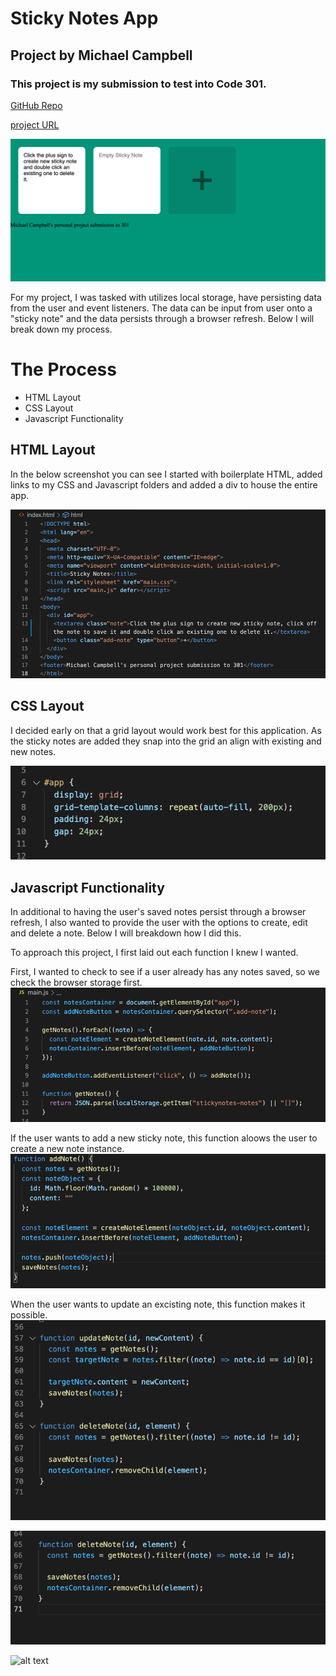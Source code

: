 # Sticky Notes App
## Project by Michael Campbell
### This project is my submission to test into Code 301.



[GitHub Repo](https://github.com/MichaelCampbell-on3001/stickynotes)


[project URL](https://michaelcampbell-on3001.github.io/stickynotes/)


![Sticky-Notes-App](Sticky-Notes-App.png)




For my project, I was tasked with utilizes local storage, have persisting data from the user and event listeners. The data can be input from user onto a "sticky note" and the data persists through a browser refresh. Below I will break down my process. 

# The Process

- HTML Layout
- CSS Layout
- Javascript Functionality

## HTML Layout

In the below screenshot you can see I started with boilerplate HTML, added links to my CSS and Javascript folders and added a div to house the entire app. 



![HTML-Layout](HTMLLayout.png
)

## CSS Layout

I decided early on that a grid layout would work best for this application. As the sticky notes are added they snap into the grid an align with existing and new notes.

![Grid Layout](APP-CSS-Layout.png)

## Javascript Functionality

In additional to having the user's saved notes persist through a browser refresh, I also wanted to provide the user with the options to create, edit and delete a note. Below I will breakdown how I did this. 

To approach this project, I first laid out each function I knew I wanted. 

First, I wanted to check to see if a user already has any notes saved, so we check the browser storage first. 
![Retrieves user data from local storage](get-notes-functionality.png)

If the user wants to add a new sticky note, this function aloows the user to create a new note instance.
![adding new info and pushing it to local storage](add-note.png)

When the user wants to update an excisting note, this function makes it possible. 
![User has the ability to update a sticky note](update-note.png)

![delete dunctionality](delete-function.png)

![alt text](image.jpg)



